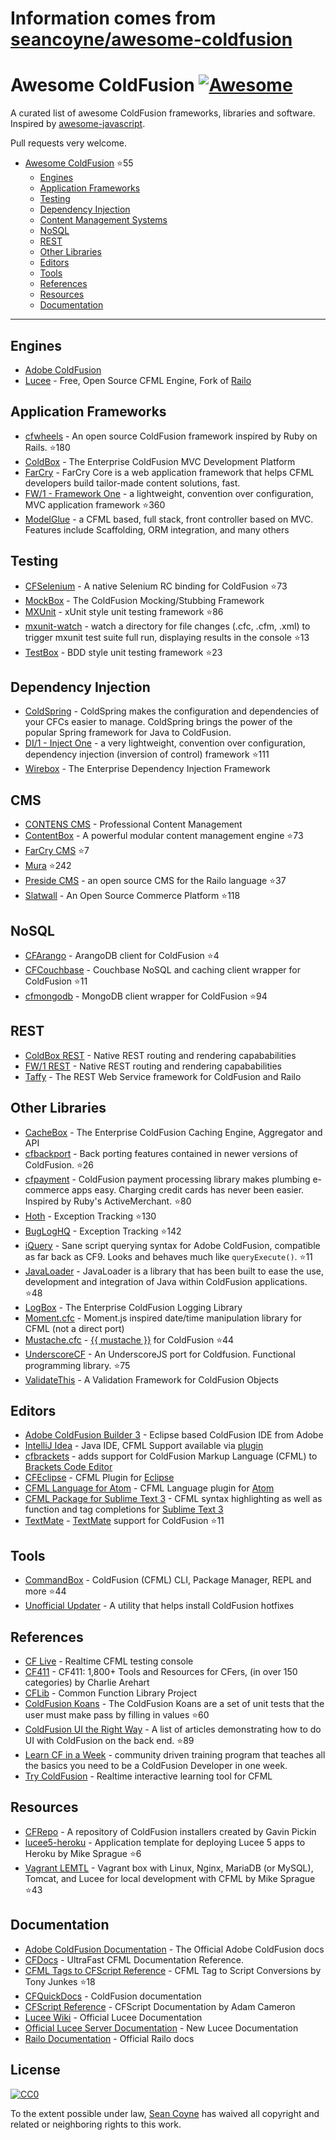 # Information comes from [seancoyne/awesome-coldfusion](https://github.com/seancoyne/awesome-coldfusion)
# Awesome ColdFusion [![Awesome](https://cdn.rawgit.com/sindresorhus/awesome/d7305f38d29fed78fa85652e3a63e154dd8e8829/media/badge.svg)](https://github.com/sindresorhus/awesome)

A curated list of awesome ColdFusion frameworks, libraries and software. Inspired by [awesome-javascript](https://github.com/sorrycc/awesome-javascript).

Pull requests very welcome.

* [Awesome ColdFusion](https://github.com/seancoyne/awesome-coldfusion) :star:55
	* [Engines](#engines)
	* [Application Frameworks](#application-frameworks)
	* [Testing](#testing)
	* [Dependency Injection](#dependency-injection)
	* [Content Management Systems](#cms)
	* [NoSQL](#nosql)
	* [REST](#rest)
	* [Other Libraries](#other-libraries)
	* [Editors](#editors)
	* [Tools](#tools)
	* [References](#references)
	* [Resources](#resources)
	* [Documentation](#documentation)
	
----

## Engines

* [Adobe ColdFusion](http://www.adobe.com/products/coldfusion-family.html)
* [Lucee](http://lucee.org/) - Free, Open Source CFML Engine, Fork of [Railo](http://www.getrailo.org/)

## Application Frameworks

* [cfwheels](https://github.com/cfwheels/cfwheels) - An open source ColdFusion framework inspired by Ruby on Rails. :star:180
* [ColdBox](http://www.coldbox.org) - The Enterprise ColdFusion MVC Development Platform
* [FarCry](http://www.farcrycore.org) - FarCry Core is a web application framework that helps CFML developers build tailor-made content solutions, fast.
* [FW/1 - Framework One](https://github.com/framework-one/fw1) - a lightweight, convention over configuration, MVC application framework :star:360
* [ModelGlue](http://model-glue.com) - a CFML based, full stack, front controller based on MVC. Features include Scaffolding, ORM integration, and many others

## Testing

* [CFSelenium](https://github.com/teamcfadvance/CFSelenium) - A native Selenium RC binding for ColdFusion :star:73
* [MockBox](http://wiki.coldbox.org/wiki/MockBox.cfm) - The ColdFusion Mocking/Stubbing Framework
* [MXUnit](https://github.com/mxunit/mxunit) - xUnit style unit testing framework :star:86
* [mxunit-watch](https://github.com/atuttle/mxunit-watch) - watch a directory for file changes (.cfc, .cfm, .xml) to trigger mxunit test suite full run, displaying results in the console :star:13
* [TestBox](https://github.com/Ortus-Solutions/TestBox) - BDD style unit testing framework :star:23

## Dependency Injection

* [ColdSpring](http://www.coldspringframework.org/) - ColdSpring makes the configuration and dependencies of your CFCs easier to manage. ColdSpring brings the power of the popular Spring framework for Java to ColdFusion.
* [DI/1 - Inject One](https://github.com/framework-one/di1) - a very lightweight, convention over configuration, dependency injection (inversion of control) framework :star:111
* [Wirebox](http://wiki.coldbox.org/wiki/WireBox.cfm) - The Enterprise Dependency Injection Framework

## CMS

* [CONTENS CMS](http://www.contens.com/) - Professional Content Management
* [ContentBox](https://github.com/Ortus-Solutions/ContentBox) - A powerful modular content management engine :star:73
* [FarCry CMS](https://github.com/farcrycore/plugin-farcrycms) :star:7
* [Mura](https://github.com/blueriver/MuraCMS) :star:242
* [Preside CMS](https://github.com/pixl8/Preside-CMS) - an open source CMS for the Railo language :star:37
* [Slatwall](https://github.com/ten24/Slatwall) - An Open Source Commerce Platform :star:118

## NoSQL

* [CFArango](https://github.com/dajester2013/CFArango) - ArangoDB client for ColdFusion :star:4
* [CFCouchbase](https://github.com/Ortus-Solutions/cfcouchbase-sdk) - Couchbase NoSQL and caching client wrapper for ColdFusion :star:11
* [cfmongodb](https://github.com/marcesher/cfmongodb) - MongoDB client wrapper for ColdFusion :star:94

## REST

* [ColdBox REST](http://wiki.coldbox.org/wiki/Building_Rest_APIs.cfm) - Native REST routing and rendering capababilities
* [FW/1 REST](https://github.com/framework-one/fw1/wiki/Developing-Applications-Manual#controllers-for-rest-apis) - Native REST routing and rendering capababilities
* [Taffy](http://taffy.io) - The REST Web Service framework for ColdFusion and Railo

## Other Libraries

* [CacheBox](http://wiki.coldbox.org/wiki/CacheBox.cfm) - The Enterprise ColdFusion Caching Engine, Aggregator and API
* [cfbackport](https://github.com/misterdai/cfbackport) - Back porting features contained in newer versions of ColdFusion. :star:26
* [cfpayment](https://github.com/ghidinelli/cfpayment) - ColdFusion payment processing library makes plumbing e-commerce apps easy. Charging credit cards has never been easier. Inspired by Ruby's ActiveMerchant. :star:80
* [Hoth](https://github.com/aarongreenlee/Hoth) - Exception Tracking :star:130
* [BugLogHQ](https://github.com/oarevalo/BugLogHQ) - Exception Tracking :star:142
* [iQuery](https://github.com/atuttle/iquery) - Sane script querying syntax for Adobe ColdFusion, compatible as far back as CF9. Looks and behaves much like `queryExecute()`. :star:11
* [JavaLoader](https://github.com/markmandel/JavaLoader) - JavaLoader is a library that has been built to ease the use, development and integration of Java within ColdFusion applications. :star:48
* [LogBox](http://wiki.coldbox.org/wiki/LogBox.cfm) - The Enterprise ColdFusion Logging Library
* [Moment.cfc](https://github.com/AlumnIQ/momentcfc) - Moment.js inspired date/time manipulation library for CFML (not a direct port)
* [Mustache.cfc](https://github.com/rip747/Mustache.cfc) - [{{ mustache }}](http://mustache.github.io) for ColdFusion :star:44
* [UnderscoreCF](https://github.com/russplaysguitar/UnderscoreCF) - An UnderscoreJS port for Coldfusion. Functional programming library. :star:75
* [ValidateThis](http://validatethis.org) - A Validation Framework for ColdFusion Objects

## Editors

* [Adobe ColdFusion Builder 3](http://www.adobe.com/products/coldfusion-builder.html) - Eclipse based ColdFusion IDE from Adobe
* [IntelliJ Idea](http://www.jetbrains.com/idea/) - Java IDE, CFML Support available via [plugin](https://github.com/JetBrains/intellij-plugins/tree/master/CFML)
* [cfbrackets](http://cfbrackets.org) - adds support for ColdFusion Markup Language (CFML) to [Brackets Code Editor](http://brackets.io/)
* [CFEclipse](http://cfeclipse.org) - CFML Plugin for [Eclipse](http://www.eclipse.org/)
* [CFML Language for Atom](https://github.com/atuttle/atom-language-cfml) - CFML Language plugin for [Atom](https://atom.io/)
* [CFML Package for Sublime Text 3](https://github.com/jcberquist/sublimetext-cfml) - CFML syntax highlighting as well as function and tag completions for [Sublime Text 3](http://www.sublimetext.com)
* [TextMate](https://github.com/textmate/coldfusion.tmbundle) - [TextMate](http://macromates.com) support for ColdFusion :star:11

## Tools

* [CommandBox](https://github.com/Ortus-Solutions/commandbox) - ColdFusion (CFML) CLI, Package Manager, REPL and more :star:44
* [Unofficial Updater](http://www.uu-2.info/) - A utility that helps install ColdFusion hotfixes

## References

* [CF Live](http://cflive.net) - Realtime CFML testing console
* [CF411](http://carehart.org/cf411/) - CF411: 1,800+ Tools and Resources for CFers, (in over 150 categories) by Charlie Arehart
* [CFLib](http://cflib.org/) - Common Function Library Project
* [ColdFusion Koans](https://github.com/nodoherty/ColdFusion-Koans) - The ColdFusion Koans are a set of unit tests that the user must make pass by filling in values :star:60
* [ColdFusion UI the Right Way](https://github.com/cfjedimaster/ColdFusion-UI-the-Right-Way) - A list of articles demonstrating how to do UI with ColdFusion on the back end. :star:89
* [Learn CF in a Week](http://www.learncfinaweek.com) - community driven training program that teaches all the basics you need to be a ColdFusion Developer in one week.
* [Try ColdFusion](http://trycf.com/) - Realtime interactive learning tool for CFML

## Resources
* [CFRepo](http://www.gpickin.com/cfrepo/) - A repository of ColdFusion installers created by Gavin Pickin
* [lucee5-heroku](https://github.com/mikesprague/lucee5-heroku) - Application template for deploying Lucee 5 apps to Heroku by Mike Sprague :star:6
* [Vagrant LEMTL](https://github.com/mikesprague/vagrant-lemtl) - Vagrant box with Linux, Nginx, MariaDB (or MySQL), Tomcat, and Lucee for local development with CFML by Mike Sprague :star:43

## Documentation

* [Adobe ColdFusion Documentation](https://helpx.adobe.com/coldfusion/home.html) - The Official Adobe ColdFusion docs
* [CFDocs](http://cfdocs.org/) - UltraFast CFML Documentation Reference.
* [CFML Tags to CFScript Reference](https://github.com/cfchef/cfml-tag-to-script-conversions) -  CFML Tag to Script Conversions by Tony Junkes :star:18
* [CFQuickDocs](http://cfquickdocs.com/) - ColdFusion documentation
* [CFScript Reference](https://github.com/daccfml/cfscript/blob/master/cfscript.md) -  CFScript Documentation by Adam Cameron
* [Lucee Wiki](https://bitbucket.org/lucee/lucee/wiki/Home) - Official Lucee Documentation
* [Official Lucee Server Documentation](http://docs.lucee.org/) - New Lucee Documentation
* [Railo Documentation](https://github.com/getrailo/railo/wiki) - Official Railo docs

## License

[![CC0](http://mirrors.creativecommons.org/presskit/buttons/88x31/svg/cc-zero.svg)](https://creativecommons.org/publicdomain/zero/1.0/)

To the extent possible under law, [Sean Coyne](https://github.com/seancoyne/awesome-coldfusion) has waived all copyright and related or neighboring rights to this work.

